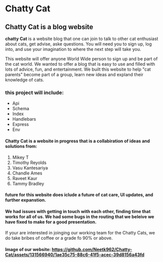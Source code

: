 # Chatty Cat

## Chatty Cat is a blog website

**chatty Cat** is a website blog  that one can join to talk to other cat enthusiast about cats, get advise, aske questions. You will need you to sign up, log into, and use your imagination to where the next step will take you.

This website will offer anyone World Wide person to sign up and be part of the cat world. We wanted to offer a blog that is easy to use and filled with lots of advice, fun, and entertainment. We built this website to help "cat parents" become part of a group, learn new ideas and expland their knowledge of cats. 

### this project will include:

- Api
- Schema
- Index
- Handlebars
- Express
- Env


#### Chatty Cat is a website in progress that is a collabiration of ideas and solutions from:

1. Mikey T
2. Timothy Reyolds
3. Vasu Kantesariya
4. Chandle Ames
5. Raveet Kaur
6. Tammy Bradley

#### future for this website does iclude a future of cat care, UI updates, and further expanstion. 
#### We had issues with getting in touch with each other, finding time that works for all of us.  We had some bugs in the routing that we beleive we have fixed to make for a good presentation.

If your are interested in joinging our working team for the 
Chatty Cats, we do take bribes of coffee or a grade fo 90% or above. 

#### Image of our website: https://github.com/Neetk962/Chatty-Cat/assets/131566940/1ae35c75-88c6-41f5-acec-39d8156a43fd